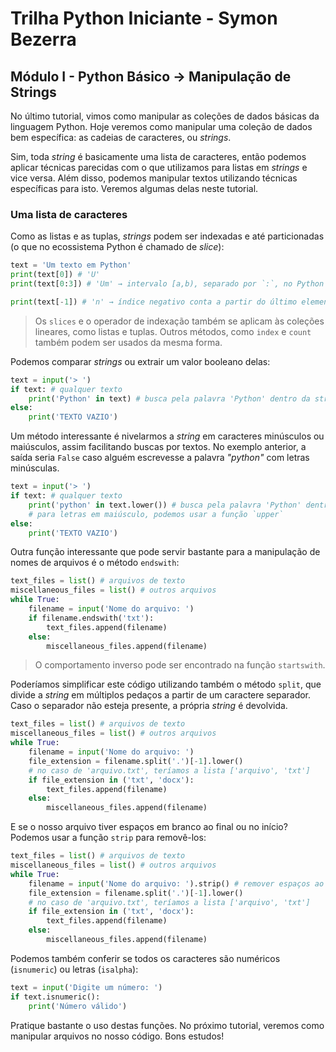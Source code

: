 # Trilha Python Iniciante - Symon Bezerra
## Módulo I - Python Básico → Manipulação de Strings

No último tutorial, vimos como manipular as coleções de dados básicas da linguagem Python. Hoje veremos como manipular uma coleção de dados bem específica: as cadeias de caracteres, ou *strings*.

Sim, toda *string* é basicamente uma lista de caracteres, então podemos aplicar técnicas parecidas com o que utilizamos para listas em *strings* e vice versa. Além disso, podemos manipular textos utilizando técnicas específicas para isto. Veremos algumas delas neste tutorial.

### Uma lista de caracteres

Como as listas e as tuplas, *strings* podem ser indexadas e até particionadas (o que no ecossistema Python é chamado de *slice*):

```python
text = 'Um texto em Python'
print(text[0]) # 'U'
print(text[0:3]) # 'Um' → intervalo [a,b), separado por `:`, no Python é chamado de `slice`

print(text[-1]) # 'n' → índice negativo conta a partir do último elemento
```

> Os `slices` e o operador de indexação também se aplicam às coleções lineares, como listas e tuplas. Outros métodos, como `index` e `count` também podem ser usados da mesma forma.

Podemos comparar *strings* ou extrair um valor booleano delas:

```python
text = input('> ')
if text: # qualquer texto
    print('Python' in text) # busca pela palavra 'Python' dentro da string
else:
    print('TEXTO VAZIO')
```

Um método interessante é nivelarmos a *string* em caracteres minúsculos ou maiúsculos, assim facilitando buscas por textos. No exemplo anterior, a saída seria `False` caso alguém escrevesse a palavra *"python"* com letras minúsculas.

```python
text = input('> ')
if text: # qualquer texto
    print('python' in text.lower()) # busca pela palavra 'Python' dentro da string
    # para letras em maiúsculo, podemos usar a função `upper`
else:
    print('TEXTO VAZIO')
```

Outra função interessante que pode servir bastante para a manipulação de nomes de arquivos é o método `endswith`:

```python
text_files = list() # arquivos de texto
miscellaneous_files = list() # outros arquivos
while True:
    filename = input('Nome do arquivo: ')
    if filename.endswith('txt'):
        text_files.append(filename)
    else:
        miscellaneous_files.append(filename)
```

> O comportamento inverso pode ser encontrado na função `startswith`.

Poderíamos simplificar este código utilizando também o método `split`, que divide a *string* em múltiplos pedaços a partir de um caractere separador. Caso o separador não esteja presente, a própria *string* é devolvida.

```python
text_files = list() # arquivos de texto
miscellaneous_files = list() # outros arquivos
while True:
    filename = input('Nome do arquivo: ')
    file_extension = filename.split('.')[-1].lower()
    # no caso de 'arquivo.txt', teríamos a lista ['arquivo', 'txt']
    if file_extension in ('txt', 'docx'):
        text_files.append(filename)
    else:
        miscellaneous_files.append(filename)
```

E se o nosso arquivo tiver espaços em branco ao final ou no início? Podemos usar a função `strip` para removê-los:

```python
text_files = list() # arquivos de texto
miscellaneous_files = list() # outros arquivos
while True:
    filename = input('Nome do arquivo: ').strip() # remover espaços ao final ou início
    file_extension = filename.split('.')[-1].lower()
    # no caso de 'arquivo.txt', teríamos a lista ['arquivo', 'txt']
    if file_extension in ('txt', 'docx'):
        text_files.append(filename)
    else:
        miscellaneous_files.append(filename)
```

Podemos também conferir se todos os caracteres são numéricos (`isnumeric`) ou letras (`isalpha`):

```python
text = input('Digite um número: ')
if text.isnumeric():
    print('Número válido')
```

Pratique bastante o uso destas funções. No próximo tutorial, veremos como manipular arquivos no nosso código. Bons estudos!